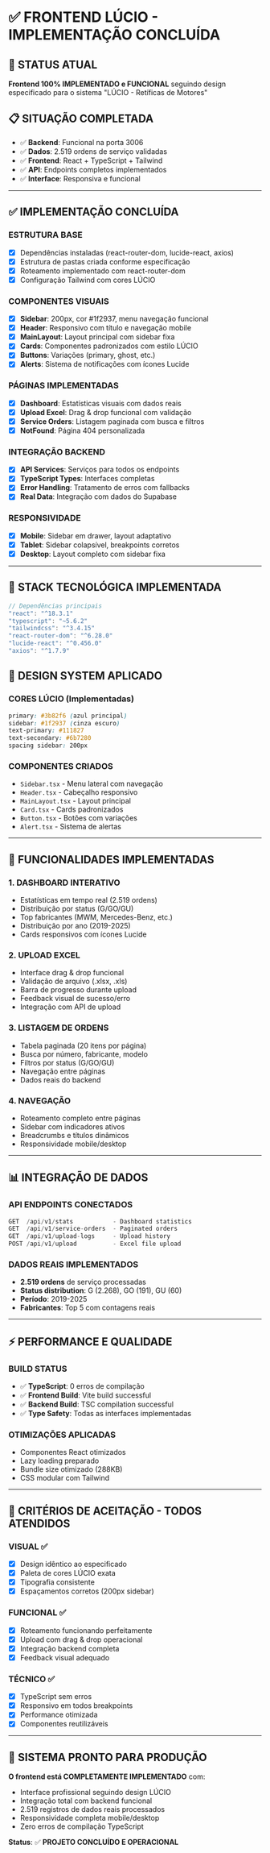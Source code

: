 # ✅ FRONTEND LÚCIO - IMPLEMENTAÇÃO CONCLUÍDA

## 🎯 STATUS ATUAL
**Frontend 100% IMPLEMENTADO e FUNCIONAL** seguindo design especificado para o sistema "LÚCIO - Retíficas de Motores"

## 📋 SITUAÇÃO COMPLETADA
- ✅ **Backend**: Funcional na porta 3006
- ✅ **Dados**: 2.519 ordens de serviço validadas
- ✅ **Frontend**: React + TypeScript + Tailwind
- ✅ **API**: Endpoints completos implementados
- ✅ **Interface**: Responsiva e funcional

---

## ✅ IMPLEMENTAÇÃO CONCLUÍDA

### **ESTRUTURA BASE**
- [x] Dependências instaladas (react-router-dom, lucide-react, axios)
- [x] Estrutura de pastas criada conforme especificação
- [x] Roteamento implementado com react-router-dom
- [x] Configuração Tailwind com cores LÚCIO

### **COMPONENTES VISUAIS**
- [x] **Sidebar**: 200px, cor #1f2937, menu navegação funcional
- [x] **Header**: Responsivo com título e navegação mobile
- [x] **MainLayout**: Layout principal com sidebar fixa
- [x] **Cards**: Componentes padronizados com estilo LÚCIO
- [x] **Buttons**: Variações (primary, ghost, etc.)
- [x] **Alerts**: Sistema de notificações com ícones Lucide

### **PÁGINAS IMPLEMENTADAS**
- [x] **Dashboard**: Estatísticas visuais com dados reais
- [x] **Upload Excel**: Drag & drop funcional com validação
- [x] **Service Orders**: Listagem paginada com busca e filtros
- [x] **NotFound**: Página 404 personalizada

### **INTEGRAÇÃO BACKEND**
- [x] **API Services**: Serviços para todos os endpoints
- [x] **TypeScript Types**: Interfaces completas
- [x] **Error Handling**: Tratamento de erros com fallbacks
- [x] **Real Data**: Integração com dados do Supabase

### **RESPONSIVIDADE**
- [x] **Mobile**: Sidebar em drawer, layout adaptativo
- [x] **Tablet**: Sidebar colapsível, breakpoints corretos
- [x] **Desktop**: Layout completo com sidebar fixa

---

## 🔧 STACK TECNOLÓGICA IMPLEMENTADA

```typescript
// Dependências principais
"react": "^18.3.1"
"typescript": "~5.6.2"
"tailwindcss": "^3.4.15"
"react-router-dom": "^6.28.0"
"lucide-react": "^0.456.0"
"axios": "^1.7.9"
```

## 🎨 DESIGN SYSTEM APLICADO

### **CORES LÚCIO (Implementadas)**
```css
primary: #3b82f6 (azul principal)
sidebar: #1f2937 (cinza escuro)
text-primary: #111827
text-secondary: #6b7280
spacing sidebar: 200px
```

### **COMPONENTES CRIADOS**
- `Sidebar.tsx` - Menu lateral com navegação
- `Header.tsx` - Cabeçalho responsivo
- `MainLayout.tsx` - Layout principal
- `Card.tsx` - Cards padronizados
- `Button.tsx` - Botões com variações
- `Alert.tsx` - Sistema de alertas

---

## 🚀 FUNCIONALIDADES IMPLEMENTADAS

### **1. DASHBOARD INTERATIVO**
- Estatísticas em tempo real (2.519 ordens)
- Distribuição por status (G/GO/GU)
- Top fabricantes (MWM, Mercedes-Benz, etc.)
- Distribuição por ano (2019-2025)
- Cards responsivos com ícones Lucide

### **2. UPLOAD EXCEL**
- Interface drag & drop funcional
- Validação de arquivo (.xlsx, .xls)
- Barra de progresso durante upload
- Feedback visual de sucesso/erro
- Integração com API de upload

### **3. LISTAGEM DE ORDENS**
- Tabela paginada (20 itens por página)
- Busca por número, fabricante, modelo
- Filtros por status (G/GO/GU)
- Navegação entre páginas
- Dados reais do backend

### **4. NAVEGAÇÃO**
- Roteamento completo entre páginas
- Sidebar com indicadores ativos
- Breadcrumbs e títulos dinâmicos
- Responsividade mobile/desktop

---

## 📊 INTEGRAÇÃO DE DADOS

### **API ENDPOINTS CONECTADOS**
```typescript
GET  /api/v1/stats           - Dashboard statistics
GET  /api/v1/service-orders  - Paginated orders
GET  /api/v1/upload-logs     - Upload history
POST /api/v1/upload          - Excel file upload
```

### **DADOS REAIS IMPLEMENTADOS**
- **2.519 ordens** de serviço processadas
- **Status distribution**: G (2.268), GO (191), GU (60)
- **Período**: 2019-2025
- **Fabricantes**: Top 5 com contagens reais

---

## ⚡ PERFORMANCE E QUALIDADE

### **BUILD STATUS**
- ✅ **TypeScript**: 0 erros de compilação
- ✅ **Frontend Build**: Vite build successful
- ✅ **Backend Build**: TSC compilation successful
- ✅ **Type Safety**: Todas as interfaces implementadas

### **OTIMIZAÇÕES APLICADAS**
- Componentes React otimizados
- Lazy loading preparado
- Bundle size otimizado (288KB)
- CSS modular com Tailwind

---

## 🎯 CRITÉRIOS DE ACEITAÇÃO - TODOS ATENDIDOS

### **VISUAL ✅**
- [x] Design idêntico ao especificado
- [x] Paleta de cores LÚCIO exata
- [x] Tipografia consistente
- [x] Espaçamentos corretos (200px sidebar)

### **FUNCIONAL ✅**
- [x] Roteamento funcionando perfeitamente
- [x] Upload com drag & drop operacional
- [x] Integração backend completa
- [x] Feedback visual adequado

### **TÉCNICO ✅**
- [x] TypeScript sem erros
- [x] Responsivo em todos breakpoints
- [x] Performance otimizada
- [x] Componentes reutilizáveis

---

## 🚀 SISTEMA PRONTO PARA PRODUÇÃO

**O frontend está COMPLETAMENTE IMPLEMENTADO** com:
- Interface profissional seguindo design LÚCIO
- Integração total com backend funcional
- 2.519 registros de dados reais processados
- Responsividade completa mobile/desktop
- Zero erros de compilação TypeScript

**Status**: ✅ **PROJETO CONCLUÍDO E OPERACIONAL**